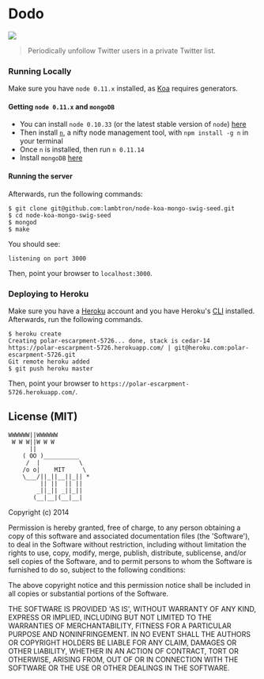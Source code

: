 Dodo
====

![](http://fxcnews.com/wp-content/uploads/2014/11/dodo_bird.jpg)

> Periodically unfollow Twitter users in a private Twitter list.

### Running Locally

Make sure you have `node 0.11.x` installed, as [Koa](http://koajs.com/) requires generators.

#### Getting `node 0.11.x` and `mongoDB`

- You can install `node 0.10.33` (or the latest stable version of `node`) [here](http://nodejs.org/download/)
- Then install [`n`](https://www.npmjs.org/package/n), a nifty node management tool, with `npm install -g n` in your terminal
- Once `n` is installed, then run `n 0.11.14`
- Install `mongoDB` [here](http://docs.mongodb.org/manual/installation/)

#### Running the server

Afterwards, run the following commands:

```
$ git clone git@github.com:lambtron/node-koa-mongo-swig-seed.git
$ cd node-koa-mongo-swig-seed
$ mongod
$ make
```

You should see:

```
listening on port 3000
```

Then, point your browser to `localhost:3000`.

### Deploying to Heroku

Make sure you have a [Heroku](http://www.heroku.com) account and you have Heroku's [CLI](https://toolbelt.heroku.com/) installed. Afterwards, run the following commands.

```
$ heroku create
Creating polar-escarpment-5726... done, stack is cedar-14
https://polar-escarpment-5726.herokuapp.com/ | git@heroku.com:polar-escarpment-5726.git
Git remote heroku added
$ git push heroku master
```

Then, point your browser to `https://polar-escarpment-5726.herokuapp.com/`.

## License (MIT)

```
WWWWWW||WWWWWW
 W W W||W W W
      ||
    ( OO )__________
     /  |           \
    /o o|    MIT     \
    \___/||_||__||_|| *
         || ||  || ||
        _||_|| _||_||
       (__|__|(__|__|
```

Copyright (c) 2014

Permission is hereby granted, free of charge, to any person obtaining a copy of this software and associated documentation files (the 'Software'), to deal in the Software without restriction, including without limitation the rights to use, copy, modify, merge, publish, distribute, sublicense, and/or sell copies of the Software, and to permit persons to whom the Software is furnished to do so, subject to the following conditions:

The above copyright notice and this permission notice shall be included in all copies or substantial portions of the Software.

THE SOFTWARE IS PROVIDED 'AS IS', WITHOUT WARRANTY OF ANY KIND, EXPRESS OR IMPLIED, INCLUDING BUT NOT LIMITED TO THE WARRANTIES OF MERCHANTABILITY, FITNESS FOR A PARTICULAR PURPOSE AND NONINFRINGEMENT. IN NO EVENT SHALL THE AUTHORS OR COPYRIGHT HOLDERS BE LIABLE FOR ANY CLAIM, DAMAGES OR OTHER LIABILITY, WHETHER IN AN ACTION OF CONTRACT, TORT OR OTHERWISE, ARISING FROM, OUT OF OR IN CONNECTION WITH THE SOFTWARE OR THE USE OR OTHER DEALINGS IN THE SOFTWARE.
